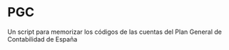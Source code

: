 # PGC
Un script para memorizar los códigos de las cuentas del Plan General de Contabilidad de España
